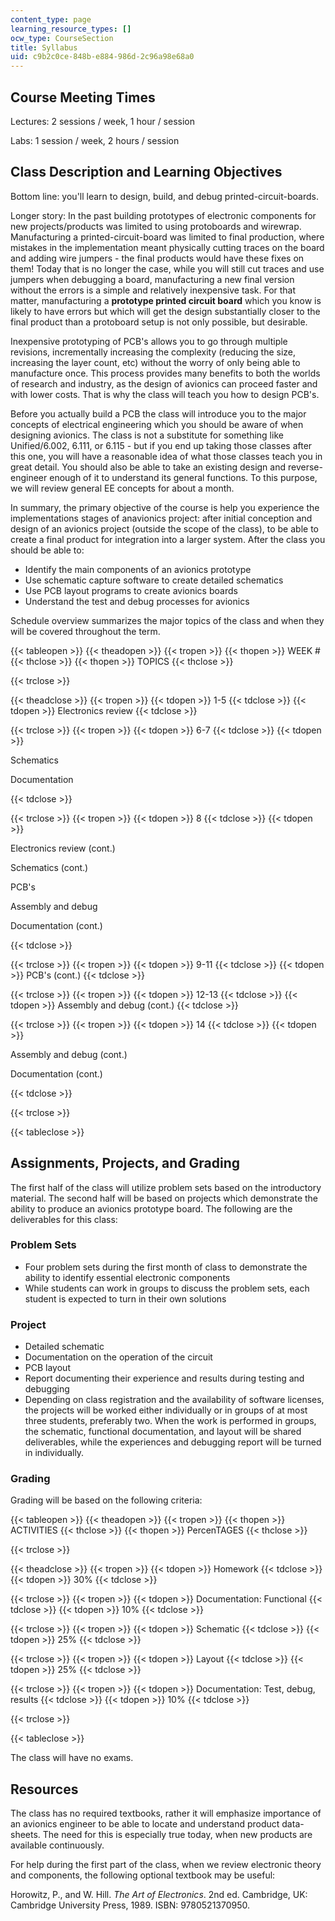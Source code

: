 ```yaml
---
content_type: page
learning_resource_types: []
ocw_type: CourseSection
title: Syllabus
uid: c9b2c0ce-848b-e884-986d-2c96a98e68a0
---
```


Course Meeting Times
--------------------

Lectures: 2 sessions / week, 1 hour / session

Labs: 1 session / week, 2 hours / session

Class Description and Learning Objectives
-----------------------------------------

Bottom line: you'll learn to design, build, and debug printed-circuit-boards.

Longer story: In the past building prototypes of electronic components for new projects/products was limited to using protoboards and wirewrap. Manufacturing a printed-circuit-board was limited to final production, where mistakes in the implementation meant physically cutting traces on the board and adding wire jumpers - the final products would have these fixes on them! Today that is no longer the case, while you will still cut traces and use jumpers when debugging a board, manufacturing a new final version without the errors is a simple and relatively inexpensive task. For that matter, manufacturing a **prototype printed circuit board** which you know is likely to have errors but which will get the design substantially closer to the final product than a protoboard setup is not only possible, but desirable.

Inexpensive prototyping of PCB's allows you to go through multiple revisions, incrementally increasing the complexity (reducing the size, increasing the layer count, etc) without the worry of only being able to manufacture once. This process provides many benefits to both the worlds of research and industry, as the design of avionics can proceed faster and with lower costs. That is why the class will teach you how to design PCB's.

Before you actually build a PCB the class will introduce you to the major concepts of electrical engineering which you should be aware of when designing avionics. The class is not a substitute for something like Unified/6.002, 6.111, or 6.115 - but if you end up taking those classes after this one, you will have a reasonable idea of what those classes teach you in great detail. You should also be able to take an existing design and reverse-engineer enough of it to understand its general functions. To this purpose, we will review general EE concepts for about a month.

In summary, the primary objective of the course is help you experience the implementations stages of anavionics project: after initial conception and design of an avionics project (outside the scope of the class), to be able to create a final product for integration into a larger system. After the class you should be able to:

*   Identify the main components of an avionics prototype
*   Use schematic capture software to create detailed schematics
*   Use PCB layout programs to create avionics boards
*   Understand the test and debug processes for avionics

Schedule overview summarizes the major topics of the class and when they will be covered throughout the term.

{{< tableopen >}}
{{< theadopen >}}
{{< tropen >}}
{{< thopen >}}
WEEK #
{{< thclose >}}
{{< thopen >}}
TOPICS
{{< thclose >}}

{{< trclose >}}

{{< theadclose >}}
{{< tropen >}}
{{< tdopen >}}
1-5
{{< tdclose >}}
{{< tdopen >}}
Electronics review
{{< tdclose >}}

{{< trclose >}}
{{< tropen >}}
{{< tdopen >}}
6-7
{{< tdclose >}}
{{< tdopen >}}


Schematics

Documentation


{{< tdclose >}}

{{< trclose >}}
{{< tropen >}}
{{< tdopen >}}
8
{{< tdclose >}}
{{< tdopen >}}


Electronics review (cont.)

Schematics (cont.)

PCB's

Assembly and debug

Documentation (cont.)


{{< tdclose >}}

{{< trclose >}}
{{< tropen >}}
{{< tdopen >}}
9-11
{{< tdclose >}}
{{< tdopen >}}
PCB's (cont.)
{{< tdclose >}}

{{< trclose >}}
{{< tropen >}}
{{< tdopen >}}
12-13
{{< tdclose >}}
{{< tdopen >}}
Assembly and debug (cont.)
{{< tdclose >}}

{{< trclose >}}
{{< tropen >}}
{{< tdopen >}}
14
{{< tdclose >}}
{{< tdopen >}}


Assembly and debug (cont.)

Documentation (cont.)


{{< tdclose >}}

{{< trclose >}}

{{< tableclose >}}

Assignments, Projects, and Grading
----------------------------------

The first half of the class will utilize problem sets based on the introductory material. The second half will be based on projects which demonstrate the ability to produce an avionics prototype board. The following are the deliverables for this class:

### Problem Sets

*   Four problem sets during the first month of class to demonstrate the ability to identify essential electronic components
*   While students can work in groups to discuss the problem sets, each student is expected to turn in their own solutions

### Project

*   Detailed schematic
*   Documentation on the operation of the circuit
*   PCB layout
*   Report documenting their experience and results during testing and debugging
*   Depending on class registration and the availability of software licenses, the projects will be worked either individually or in groups of at most three students, preferably two. When the work is performed in groups, the schematic, functional documentation, and layout will be shared deliverables, while the experiences and debugging report will be turned in individually.

### Grading

Grading will be based on the following criteria:

{{< tableopen >}}
{{< theadopen >}}
{{< tropen >}}
{{< thopen >}}
ACTIVITIES
{{< thclose >}}
{{< thopen >}}
PercenTAGES
{{< thclose >}}

{{< trclose >}}

{{< theadclose >}}
{{< tropen >}}
{{< tdopen >}}
Homework
{{< tdclose >}}
{{< tdopen >}}
30%
{{< tdclose >}}

{{< trclose >}}
{{< tropen >}}
{{< tdopen >}}
Documentation: Functional
{{< tdclose >}}
{{< tdopen >}}
10%
{{< tdclose >}}

{{< trclose >}}
{{< tropen >}}
{{< tdopen >}}
Schematic
{{< tdclose >}}
{{< tdopen >}}
25%
{{< tdclose >}}

{{< trclose >}}
{{< tropen >}}
{{< tdopen >}}
Layout
{{< tdclose >}}
{{< tdopen >}}
25%
{{< tdclose >}}

{{< trclose >}}
{{< tropen >}}
{{< tdopen >}}
Documentation: Test, debug, results
{{< tdclose >}}
{{< tdopen >}}
10%
{{< tdclose >}}

{{< trclose >}}

{{< tableclose >}}

The class will have no exams.

Resources
---------

The class has no required textbooks, rather it will emphasize importance of an avionics engineer to be able to locate and understand product data-sheets. The need for this is especially true today, when new products are available continuously.

For help during the first part of the class, when we review electronic theory and components, the following optional textbook may be useful:

Horowitz, P., and W. Hill. _The Art of Electronics_. 2nd ed. Cambridge, UK: Cambridge University Press, 1989. ISBN: 9780521370950.